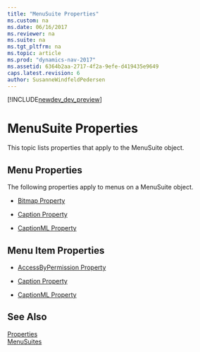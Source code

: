 ```yaml
---
title: "MenuSuite Properties"
ms.custom: na
ms.date: 06/16/2017
ms.reviewer: na
ms.suite: na
ms.tgt_pltfrm: na
ms.topic: article
ms.prod: "dynamics-nav-2017"
ms.assetid: 6364b2aa-2717-4f2a-9efe-d419435e9649
caps.latest.revision: 6
author: SusanneWindfeldPedersen
---
```


[!INCLUDE[newdev_dev_preview](../includes/newdev_dev_preview.md)]

# MenuSuite Properties
This topic lists properties that apply to the MenuSuite object.  

## Menu Properties  
 The following properties apply to menus on a MenuSuite object.  

-   [Bitmap Property](devenv-bitmap-property.md)  

-   [Caption Property](devenv-caption-property.md)  

-   [CaptionML Property](devenv-captionml-property.md)  

## Menu Item Properties  

-  [AccessByPermission Property](devenv-accessbypermission-property.md)  

-  [Caption Property](devenv-caption-property.md)  

-  [CaptionML Property](devenv-captionml-property.md)  

## See Also  
 [Properties](devenv-properties.md)   
 [MenuSuites](../devenv-menusuites.md)

